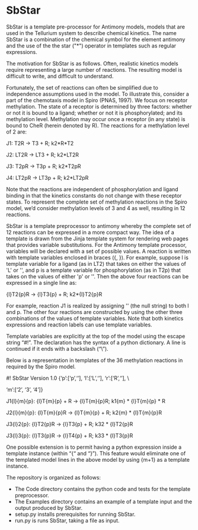 # SbStar
SbStar is a template pre-processor for Antimony models, models that are used in the Tellurium system to describe chemical kinetics. The name SbStar is a combination of the chemical symbol for the element antimony and the use of the the star ("*") operator in templates such as regular expressions.

The motivation for SbStar is as follows. Often, realistic kinetics models require representing a large number of reactions. The resulting model is difficult to write, and difficult to understand.

Fortunately, the set of reactions can often be simplified due to independence assumptions used in the model. To illustrate this, consider a part of the chemotaxis model in Spiro (PNAS, 1997). We focus on receptor methylation. The state of a receptor is determined by three factors: whether or not it is bound to a ligand; whether or not it is phosphorylated; and its methylation level. Methylation may occur once a receptor (in any state) is bound to CheR (herein denoted by R). The reactions for a methylation level of 2 are:

  J1: T2R -> T3 + R; k2\*R\*T2
  
  J2: LT2R -> LT3 + R; k2*LT2R
  
  J3: T2pR -> T3p + R; k2*T2pR
  
  J4: LT2pR -> LT3p + R; k2*LT2pR
  
Note that the reactions are independent of phosphorylation and ligand binding in that the kinetics constants do not change with these receptor states. To represent the complete set of methylation reactions in the Spiro model, we’d consider methylation levels of 3 and 4 as well, resulting in 12 reactions.

SbStar is a template preprocessor to antimony whereby the complete set of 12 reactions can be expressed in a more compact way. The idea of a template is drawn from the Jinja template system for rendering web pages that provides variable substitutions. For the Antimony template processor, variables will be declared with a set of possible values. A reaction is written with template variables enclosed in braces ({, }). For example, suppose l is template variable for a ligand (as in LT2) that takes on either the values of 'L' or '', and p is a template variable for phosphorylation (as in T2p) that takes on the values of either 'p' or ''. Then the above four reactions can be expressed in a single line as:

{l}T2{p}R -> {l}T3{p} + R; k2*{l}T2{p}R

For example, reaction J1 is realized by assigning '' (the null string) to both l and p. The other four reactions are constructed by using the other three combinations of the values of template variables. Note that both kinetics expressions and reaction labels can use template variables.

Template variables are explicitly at the top of the model using the escape string “#!”. The declaration has the syntax of a python dictionary. A line is continued if it ends with a backslash (“\”).

Below is a representation in templates of the 36 methylation reactions in required by the Spiro model. 

  <p>#! SbStar Version 1.0 {‘p’:[‘p’,‘’], ‘l’:[‘L’,‘’], ‘r’:[‘R’,‘’], \ </p>

  ‘m’:[‘2’, ‘3’, ‘4’]}
 
  J1{l}{m}{p}: {l}T{m}{p} + R -> {l}T{m}{p}R; k1{m} * {l}T{m}{p} * R
  
  J2{l}{m}{p}: {l}T{m}{p}R -> {l}T{m}{p} + R; k2{m} * {l}T{m}{p}R
  
  J3{l}2{p}: {l}T2{p}R -> {l}T3{p} + R; k32 * {l}T2{p}R
  
  J3{l}3{p}: {l}T3{p}R -> {l}T4{p} + R; k33 * {l}T3{p}R

One possible extension is to permit having a python expression inside a template instance (within “{“ and “}”). This feature would eliminate one of the templated model lines in the above model by using {m+1} as a template instance.

The repository is organized as follows:

*  The Code directory contains the python code and tests for the template preprocessor.
*  The Examples directory contains an example of a template input and the output produced by SbStar.
*  setup.py installs prerequisites for running SbStar.
*  run.py is runs SbStar, taking a file as input. 
